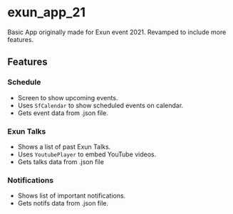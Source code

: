 # exun_app_21
Basic App originally made for Exun event 2021. Revamped to include more features.

## Features

### Schedule
- Screen to show upcoming events.
- Uses `SfCalendar` to show scheduled events on calendar.
- Gets event data from .json file.

### Exun Talks
- Shows a list of past Exun Talks.
- Uses `YoutubePlayer` to embed YouTube videos.
- Gets talks data from .json file

### Notifications
- Shows list of important notifications.
- Gets notifs data from .json file.
